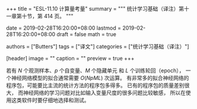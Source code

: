 +++
title = "ESL-11.10 计算量考量"
summary = """
统计学习基础（译注）第十一章第十节，第 414 页。
"""

date = 2019-02-28T16:20:00+08:00
lastmod = 2019-02-28T16:20:00+08:00
draft = false
math = true

authors = ["Butters"]
tags = ["译文"]
categories = ["统计学习基础（译注）"]

[header]
image = ""
caption = ""
preview = true
+++

若有 $N$ 个观测样本、$p$ 个自变量、$M$ 个隐藏单元
和 $L$ 个训练轮回（epoch），
一个神经网络模型的拟合通常需要 $O(NpML)$ 次运算。
有非常多的拟合神经网络的程序包，可能要比主流的统计方法的程序包多得多。
已有的程序包的质量差别很大，
而神经网络的学习问题对比如输入变量尺度的很多问题比较敏感，
所以在使用这类软件时要仔细地选择和测试。